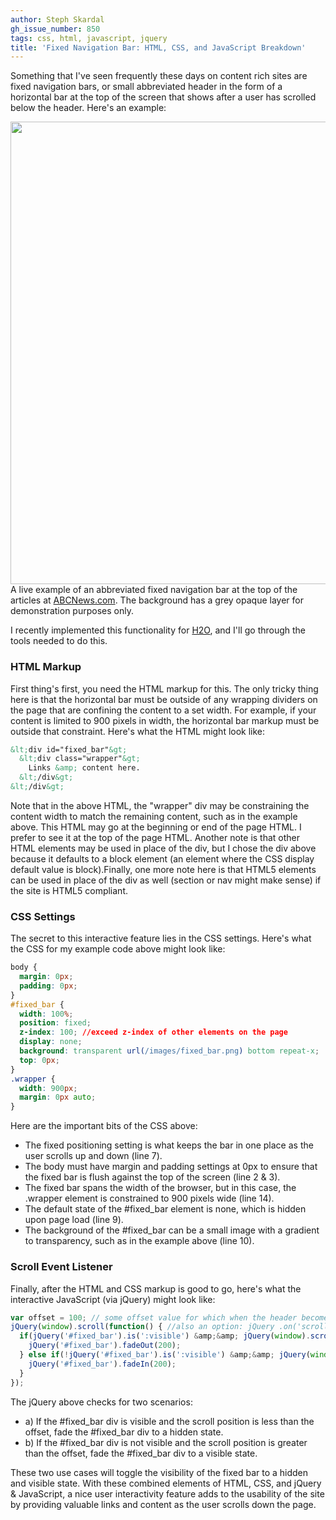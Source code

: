```yaml
---
author: Steph Skardal
gh_issue_number: 850
tags: css, html, javascript, jquery
title: 'Fixed Navigation Bar: HTML, CSS, and JavaScript Breakdown'
---
```


Something that I've seen frequently these days on content rich sites are fixed navigation bars, or small abbreviated header in the form of a horizontal bar at the top of the screen that shows after a user has scrolled below the header. Here's an example:

<img border="0" src="/blog/2013/09/02/fixed-navigation-bar-html-css-and/image-0.png" width="740px;"/>A live example of an abbreviated fixed navigation bar at the top of the articles at [ABCNews.com](http://abcnews.go.com/).
The background has a grey opaque layer for demonstration purposes only.

I recently implemented this functionality for [H2O](http://cyber.law.harvard.edu/research/h2o), and I'll go through the tools needed to do this.

### HTML Markup

First thing's first, you need the HTML markup for this. The only tricky thing here is that the horizontal bar must be outside of any wrapping dividers on the page that are confining the content to a set width. For example, if your content is limited to 900 pixels in width, the horizontal bar markup must be outside that constraint. Here's what the HTML might look like:

```html
&lt;div id="fixed_bar"&gt;
  &lt;div class="wrapper"&gt;
    Links &amp; content here.
  &lt;/div&gt;
&lt;/div&gt;
```

Note that in the above HTML, the "wrapper" div may be constraining the content width to match the remaining content, such as in the example above. This HTML may go at the beginning or end of the page HTML. I prefer to see it at the top of the page HTML. Another note is that other HTML elements may be used in place of the div, but I chose the div above because it defaults to a block element (an element where the CSS display default value is block).Finally, one more note here is that HTML5 elements can be used in place of the div as well (section or nav might make sense) if the site is HTML5 compliant.

### CSS Settings

The secret to this interactive feature lies in the CSS settings. Here's what the CSS for my example code above might look like:

```css
body {
  margin: 0px;
  padding: 0px;
}
#fixed_bar {
  width: 100%;
  position: fixed;
  z-index: 100; //exceed z-index of other elements on the page
  display: none;
  background: transparent url(/images/fixed_bar.png) bottom repeat-x;
  top: 0px;
}
.wrapper {
  width: 900px;
  margin: 0px auto;
}
```

Here are the important bits of the CSS above:

- The fixed positioning setting is what keeps the bar in one place as the user scrolls up and down (line 7).
- The body must have margin and padding settings at 0px to ensure that the fixed bar is flush against the top of the screen (line 2 &amp; 3).
- The fixed bar spans the width of the browser, but in this case, the .wrapper element is constrained to 900 pixels wide (line 14).
- The default state of the #fixed_bar element is none, which is hidden upon page load (line 9).
- The background of the #fixed_bar can be a small image with a gradient to transparency, such as in the example above (line 10).

### Scroll Event Listener

Finally, after the HTML and CSS markup is good to go, here's what the interactive JavaScript (via jQuery) might look like:

```javascript
var offset = 100; // some offset value for which when the header becomes hidden
jQuery(window).scroll(function() { //also an option: jQuery .on('scroll') method
  if(jQuery('#fixed_bar').is(':visible') &amp;&amp; jQuery(window).scrollTop() &lt; offset) {
    jQuery('#fixed_bar').fadeOut(200);
  } else if(!jQuery('#fixed_bar').is(':visible') &amp;&amp; jQuery(window).scrollTop() &gt; offset) {
    jQuery('#fixed_bar').fadeIn(200);
  }
});
```

The jQuery above checks for two scenarios:

- a) If the #fixed_bar div is visible and the scroll position is less than the offset, fade the #fixed_bar div to a hidden state.
- b) If the #fixed_bar div is not visible and the scroll position is greater than the offset, fade the #fixed_bar div to a visible state.

These two use cases will toggle the visibility of the fixed bar to a hidden and visible state. With these combined elements of HTML, CSS, and jQuery &amp; JavaScript, a nice user interactivity feature adds to the usability of the site by providing valuable links and content as the user scrolls down the page.
